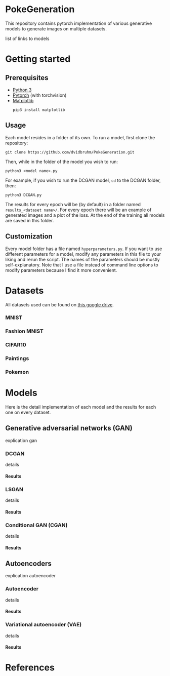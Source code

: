 # PokeGeneration

This repository contains pytorch implementation of various generative models to generate images on multiple datasets.

list of links to models

# Getting started

## Prerequisites

- [Python 3](https://www.python.org/downloads/)
- [Pytorch](https://pytorch.org/) (with torchvision)
- [Matplotlib](https://matplotlib.org/)
  ```
  pip3 install matplotlib
  ```
  
## Usage

Each model resides in a folder of its own. To run a model, first clone the repository:

```
git clone https://github.com/dvidbruhm/PokeGeneration.git
```

Then, while in the folder of the model you wish to run:

```
python3 <model name>.py
```

For example, if you wish to run the DCGAN model, ```cd``` to the DCGAN folder, then:

```
python3 DCGAN.py
```

The results for every epoch will be (by default) in a folder named ```results_<dataset name>/```. For every epoch there will be an example of generated images and a plot of the loss. At the end of the training all models are saved in this folder.

## Customization

Every model folder has a file named ```hyperparameters.py```. If you want to use different parameters for a model, modify any parameters in this file to your liking and rerun the script. The names of the parameters should be mostly self-explanatory. Note that I use a file instead of command line options to modify parameters because I find it more convenient.

# Datasets

All datasets used can be found on [this google drive](https://drive.google.com/open?id=1WpPrdORSTyya1aGTeobGbC8BlOSYlNoC).

### MNIST

### Fashion MNIST

### CIFAR10

### Paintings

### Pokemon

# Models

Here is the detail implementation of each model and the results for each one on every dataset.

## Generative adversarial networks (GAN)

explication gan

### DCGAN

details

#### Results

### LSGAN

details

#### Results

### Conditional GAN (CGAN)

details

#### Results

## Autoencoders

explication autoencoder

### Autoencoder


details

#### Results

### Variational autoencoder (VAE)

details

#### Results

# References
